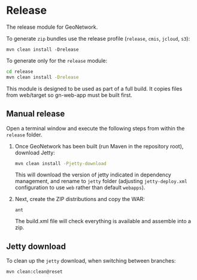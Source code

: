Release
=======

The release module for GeoNetwork.

To generate ``zip`` bundles use the release profile (``release``, ``cmis``, ``jcloud``, ``s3``):
```
mvn clean install -Drelease
```

To generate only for the ``release`` module:
```bash
cd release
mvn clean install -Drelease
```

This module is designed to be used as part of a full build. It copies files from web/target so gn-web-app must be built first.

## Manual release

Open a terminal window and execute the following steps from within the ``release`` folder.

1. Once GeoNetwork has been built (run Maven in the repository root), download Jetty:

   ```bash
   mvn clean install -Pjetty-download
   ```
   
   This will download the version of jetty indicated in dependency management, and rename to ``jetty`` folder
   (adjusting ``jetty-deploy.xml`` configuration to use `web` rather than default ``webapps``).

2. Next, create the ZIP distributions and copy the WAR:

   ```
   ant
   ```
   
   The build.xml file will check everything is available and assemble into a zip.

## Jetty download

To clean up the ``jetty`` download, when switching between branches:

```bash
mvn clean:clean@reset
```
